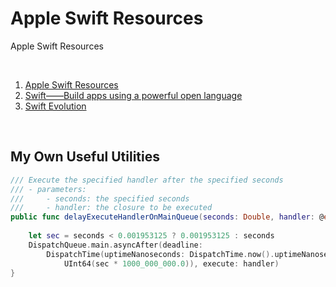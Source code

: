 # Apple Swift Resources
Apple Swift Resources

<br />

1. [Apple Swift Resources](https://developer.apple.com/swift/resources/)
1. [Swift——Build apps using a powerful open language](https://developer.apple.com/documentation/swift)
1. [Swift Evolution](https://apple.github.io/swift-evolution/)

<br />

## My Own Useful Utilities

```swift
/// Execute the specified handler after the specified seconds
/// - parameters:
///     - seconds: the specified seconds
///     - handler: the closure to be executed
public func delayExecuteHandlerOnMainQueue(seconds: Double, handler: @escaping () -> Void) {
    
    let sec = seconds < 0.001953125 ? 0.001953125 : seconds
    DispatchQueue.main.asyncAfter(deadline:
        DispatchTime(uptimeNanoseconds: DispatchTime.now().uptimeNanoseconds +
            UInt64(sec * 1000_000_000.0)), execute: handler)
}
```

